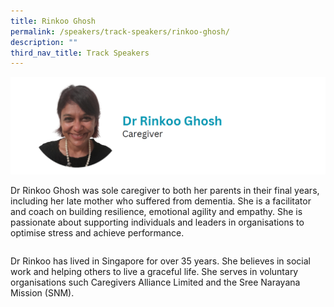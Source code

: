 ```yaml
---
title: Rinkoo Ghosh
permalink: /speakers/track-speakers/rinkoo-ghosh/
description: ""
third_nav_title: Track Speakers
---
```

<div style="display: flex; flex-wrap: wrap;">
  <div style="flex-basis: 100%; max-width: 100%;">
    <img alt="track speakers 1" src="/images/SpeakersPhoto/rinkooghosh.png">
  </div>
	
Dr Rinkoo Ghosh was sole caregiver to both her parents in their final years, including her late mother who suffered from dementia. She is a facilitator and coach on building resilience, emotional agility and empathy. She is passionate about supporting individuals and leaders in organisations to optimise stress and achieve performance.
	
Dr Rinkoo has lived in Singapore for over 35 years. She believes in social work and helping others to live a graceful life. She serves in voluntary organisations such Caregivers Alliance Limited and the Sree Narayana Mission (SNM).
</div>